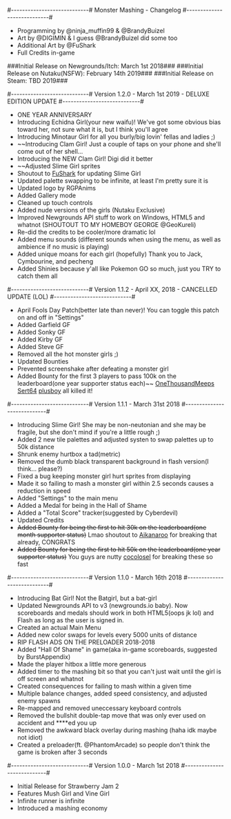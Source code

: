 
#----------------------------#
Monster Mashing - Changelog
#----------------------------#
- Programming by @ninja_muffin99 & @BrandyBuizel
- Art by @DIGIMIN & I guess @BrandyBuizel did some too
- Additional Art by @FuShark
- Full Credits in-game

###Initial Release on Newgrounds/Itch: March 1st 2018###
###Initial Release on Nutaku(NSFW): February 14th 2019###
###Initial Release on Steam: TBD 2019###

#----------------------------#
Version 1.2.0 - March 1st 2019 - DELUXE EDITION UPDATE
#----------------------------#
- ONE YEAR ANNIVERSARY
- Introducing Echidna Girl(your new waifu)! We've got some obvious bias toward her, not sure what it is, but I think you'll agree
- Introducing Minotaur Girl for all you burly/big lovin' fellas and ladies ;)
- ~~Introducing Clam Girl! Just a couple of taps on your phone and she'll come out of her shell...
- Introducing the NEW Clam Girl! Digi did it better
- ~~Adjusted Slime Girl sprites
- Shoutout to [FuShark](https://fushark.newgrounds.com) for updating Slime Girl
- Updated palette swapping to be infinite, at least I'm pretty sure it is
- Updated logo by RGPAnims
- Added Gallery mode
- Cleaned up touch controls
- Added nude versions of the girls (Nutaku Exclusive)
- Improved Newgrounds API stuff to work on Windows, HTML5 and whatnot (SHOUTOUT TO MY HOMEBOY GEORGE @GeoKureli)
- Re-did the credits to be cooler/more dramatic lol
- Added menu sounds (different sounds when using the menu, as well as ambience if no music is playing)
- Added unique moans for each girl (hopefully) Thank you to Jack, Cymbourine, and pecheng
- Added Shinies because y'all like Pokemon GO so much, just you TRY to catch them all


#----------------------------#
Version 1.1.2 - April XX, 2018 - CANCELLED UPDATE (LOL)
#----------------------------#
- April Fools Day Patch(better late than never)! You can toggle this patch on and off in "Settings"
- Added Garfield GF
- Added Sonky GF
- Added Kirby GF
- Added Steve GF
- Removed all the hot monster girls ;)
- Updated Bounties
- Prevented screenshake after defeating a monster girl
- Added Bounty for the first 3 players to pass 100k on the leaderboard(one year supporter status each)~~ [OneThousandMeeps](https://onethousandmeeps.newgrounds.com) [Sert64](https://sert64.newgrounds.com) [plusboy](https://plusboy.newgrounds.com) all killed it!


#----------------------------#
Version 1.1.1 - March 31st 2018
#----------------------------#
- Introducing Slime Girl! She may be non-neutonian and she may be fragile, but she don't mind if you're a little rough ;)
- Added 2 new tile palettes and adjusted systen to swap palettes up to 50k distance
- Shrunk enemy hurtbox a tad(metric)
- Removed the dumb black transparent background in flash version(I think... please?)
- Fixed a bug keeping monster girl hurt sprites from displaying
- Made it so failing to mash a monster girl within 2.5 seconds causes a reduction in speed
- Added "Settings" to the main menu
- Added a Medal for being in the Hall of Shame
- Added a "Total Score" tracker(suggested by Cyberdevil)
- Updated Credits
- ~~Added Bounty for being the first to hit 30k on the leaderboard(one month supporter status)~~ Lmao shoutout to [Aikanaroo](https://aikanaroo.newgrounds.com/) for breaking that already, CONGRATS
- ~~Added Bounty for being the first to hit 50k on the leaderboard(one year supporter status)~~ You guys are nutty [cocolosel](https://cocolosel.newgrounds.com) for breaking these so fast


#----------------------------#
Version 1.1.0 - March 16th 2018
#----------------------------#
- Introducing Bat Girl! Not the Batgirl, but a bat-girl
- Updated Newgrounds API to v3 (newgrounds.io baby). Now scoreboards and medals should work in both HTML5(oops jk lol) and Flash as long as the user is signed in.
- Created an actual Main Menu
- Added new color swaps for levels every 5000 units of distance
- RIP FLASH ADS ON THE PRELOADER 2018-2018
- Added "Hall Of Shame" in game(aka in-game scoreboards, suggested by BurstAppendix)
- Made the player hitbox a little more generous
- Added timer to the mashing bit so that you can't just wait until the girl is off screen and whatnot
- Created consequences for failing to mash within a given time
- Multiple balance changes, added speed consistency, and adjusted enemy spawns
- Re-mapped and removed uneccessary keyboard controls
- Removed the bullshit double-tap move that was only ever used on accident and ****ed you up
- Removed the awkward black overlay during mashing (haha idk maybe not idiot)
- Created a preloader(ft. @PhantomArcade) so people don't think the game is broken after 3 seconds


#----------------------------#
Version 1.0.0 - March 1st 2018
#----------------------------#
- Initial Release for Strawberry Jam 2
- Features Mush Girl and Vine Girl
- Infinite runner is infinite
- Introduced a mashing economy
